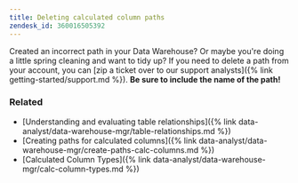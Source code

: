 ```yaml
---
title: Deleting calculated column paths
zendesk_id: 360016505392
---
```


Created an incorrect path in your Data Warehouse? Or maybe you're doing a little spring cleaning and want to tidy up? If you need to delete a path from your account, you can [zip a ticket over to our support analysts]({% link getting-started/support.md %}). **Be sure to include the name of the path!**

### Related

* [Understanding and evaluating table relationships]({% link data-analyst/data-warehouse-mgr/table-relationships.md %})
* [Creating paths for calculated columns]({% link data-analyst/data-warehouse-mgr/create-paths-calc-columns.md %})
* [Calculated Column Types]({% link data-analyst/data-warehouse-mgr/calc-column-types.md %})
